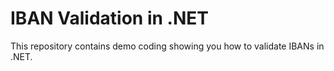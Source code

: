 # IBAN Validation in .NET

This repository contains demo coding showing you how to validate IBANs in .NET.